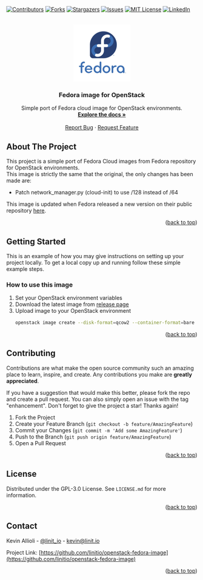 <div id="top"></div>

<!-- PROJECT SHIELDS -->
[![Contributors][contributors-shield]][contributors-url]
[![Forks][forks-shield]][forks-url]
[![Stargazers][stars-shield]][stars-url]
[![Issues][issues-shield]][issues-url]
[![MIT License][license-shield]][license-url]
[![LinkedIn][linkedin-shield]][linkedin-url]


<!-- PROJECT LOGO -->
<br />
<div align="center">
  <a href="https://github.com/linitio/openstack-fedora-image">
    <img src="images/logo.jpeg" alt="Logo" width="150" height="150">
  </a>

<h3 align="center">Fedora image for OpenStack</h3>

  <p align="center">
    Simple port of Fedora cloud image for OpenStack environments.
    <br />
    <a href="https://github.com/linitio/openstack-fedora-image/wiki"><strong>Explore the docs »</strong></a>
    <br />
    <br />
    <a href="https://github.com/linitio/openstack-fedora-image/issues">Report Bug</a>
    ·
    <a href="https://github.com/linitio/openstack-fedora-image/issues">Request Feature</a>
  </p>
</div>

<!-- ABOUT THE PROJECT -->
## About The Project

This project is a simple port of Fedora Cloud images from Fedora repository for OpenStack environments.  
This image is strictly the same that the original, the only changes has been made are:

- Patch network_manager.py (cloud-init) to use /128 instead of /64

This image is updated when Fedora released a new version on their public repository [here](https://alt.fedoraproject.org/en/cloud/ "Fedora Cloud Images Repository").



<p align="right">(<a href="#top">back to top</a>)</p>

<!-- GETTING STARTED -->
## Getting Started

This is an example of how you may give instructions on setting up your project locally.
To get a local copy up and running follow these simple example steps.

### How to use this image

1. Set your OpenStack environment variables
2. Download the latest image from [release page](https://github.com/linitio/openstack-fedora-image/releases "Release page")
3. Upload image to your OpenStack environment
   ```sh
   openstack image create --disk-format=qcow2 --container-format=bare --file Fedora-Cloud-Base-37-1.7.x86_64.qcow2 'Fedora Cloud 37'
   ```

<p align="right">(<a href="#top">back to top</a>)</p>


<!-- CONTRIBUTING -->
## Contributing

Contributions are what make the open source community such an amazing place to learn, inspire, and create. Any contributions you make are **greatly appreciated**.

If you have a suggestion that would make this better, please fork the repo and create a pull request. You can also simply open an issue with the tag "enhancement".
Don't forget to give the project a star! Thanks again!

1. Fork the Project
2. Create your Feature Branch (`git checkout -b feature/AmazingFeature`)
3. Commit your Changes (`git commit -m 'Add some AmazingFeature'`)
4. Push to the Branch (`git push origin feature/AmazingFeature`)
5. Open a Pull Request

<p align="right">(<a href="#top">back to top</a>)</p>



<!-- LICENSE -->
## License

Distributed under the GPL-3.0 License. See `LICENSE.md` for more information.

<p align="right">(<a href="#top">back to top</a>)</p>



<!-- CONTACT -->
## Contact

Kevin Allioli - [@linit_io](https://twitter.com/linit_io) - kevin@linit.io

Project Link: [https://github.com/linitio/openstack-fedora-image](https://github.com/linitio/openstack-fedora-image)

<p align="right">(<a href="#top">back to top</a>)</p>


<!-- MARKDOWN LINKS & IMAGES -->
<!-- https://www.markdownguide.org/basic-syntax/#reference-style-links -->
[contributors-shield]: https://img.shields.io/github/contributors/linitio/openstack-fedora-image.svg?style=for-the-badge
[contributors-url]: https://github.com/linitio/openstack-fedora-image/graphs/contributors
[forks-shield]: https://img.shields.io/github/forks/linitio/openstack-fedora-image.svg?style=for-the-badge
[forks-url]: https://github.com/linitio/openstack-fedora-image/network/members
[stars-shield]: https://img.shields.io/github/stars/linitio/openstack-fedora-image.svg?style=for-the-badge
[stars-url]: https://github.com/linitio/openstack-fedora-image/stargazers
[issues-shield]: https://img.shields.io/github/issues/linitio/openstack-fedora-image.svg?style=for-the-badge
[issues-url]: https://github.com/linitio/openstack-fedora-image/issues
[license-shield]: https://img.shields.io/github/license/linitio/openstack-fedora-image.svg?style=for-the-badge
[license-url]: https://github.com/linitio/openstack-fedora-image/blob/master/LICENSE.txt
[linkedin-shield]: https://img.shields.io/badge/-LinkedIn-black.svg?style=for-the-badge&logo=linkedin&colorB=555
[linkedin-url]: https://linkedin.com/in/kevinallioli

